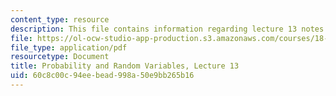 ```yaml
---
content_type: resource
description: This file contains information regarding lecture 13 notes.
file: https://ol-ocw-studio-app-production.s3.amazonaws.com/courses/18-440-probability-and-random-variables-spring-2014/60c8c00c94eebead998a50e9bb265b16_MIT18_440S14_Lecture13.pdf
file_type: application/pdf
resourcetype: Document
title: Probability and Random Variables, Lecture 13
uid: 60c8c00c-94ee-bead-998a-50e9bb265b16
---
```

